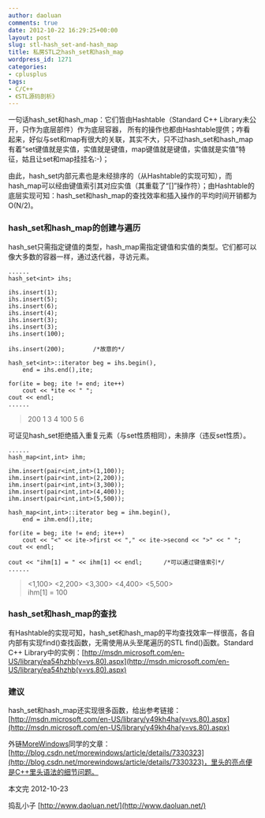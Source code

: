 ```yaml
---
author: daoluan
comments: true
date: 2012-10-22 16:29:25+00:00
layout: post
slug: stl-hash_set-and-hash_map
title: 私房STL之hash_set和hash_map
wordpress_id: 1271
categories:
- cplusplus
tags:
- C/C++
- 《STL源码剖析》
---
```


一句话hash_set和hash_map：它们皆由Hashtable（Standard C++ Library未公开，只作为底层部件）作为底层容器， 所有的操作也都由Hashtable提供；咋看起来，好似与set和map有很大的关联，其实不大，只不过hash_set和hash_map有着“set键值就是实值，实值就是键值，map键值就是键值，实值就是实值”特征，姑且让set和map挂挂名:-)；

由此，hash_set内部元素也是未经排序的（从Hashtable的实现可知），而hash_map可以经由键值索引其对应实值（其重载了“[]”操作符）；由Hashtable的底层实现可知：hash_set和hash_map的查找效率和插入操作的平均时间开销都为O(N/2)。

<!-- more -->


### hash_set和hash_map的创建与遍历


hash_set只需指定键值的类型，hash_map需指定键值和实值的类型。它们都可以像大多数的容器一样，通过迭代器，寻访元素。


    ......
    hash_set<int> ihs;

    ihs.insert(1);
    ihs.insert(5);
    ihs.insert(6);
    ihs.insert(4);
    ihs.insert(3);
    ihs.insert(3);
    ihs.insert(100);

    ihs.insert(200);		/*故意的*/

    hash_set<int>::iterator beg = ihs.begin(),
    	end = ihs.end(),ite;

    for(ite = beg; ite != end; ite++)
    	cout << *ite << " ";
    cout << endl;
    ......




<blockquote>200 1 3 4 100 5 6</blockquote>


可证见hash_set拒绝插入重复元素（与set性质相同），未排序（违反set性质）。


    ......
    hash_map<int,int> ihm;

    ihm.insert(pair<int,int>(1,100));
    ihm.insert(pair<int,int>(2,200));
    ihm.insert(pair<int,int>(3,300));
    ihm.insert(pair<int,int>(4,400));
    ihm.insert(pair<int,int>(5,500));

    hash_map<int,int>::iterator beg = ihm.begin(),
    	end = ihm.end(),ite;

    for(ite = beg; ite != end; ite++)
    	cout << "<" << ite->first << "," << ite->second << ">" << " ";
    cout << endl;

    cout << "ihm[1] = " << ihm[1] << endl;		/*可以通过键值索引*/
    ......




<blockquote><p>&lt;1,100&gt; &lt;2,200&gt; &lt;3,300&gt; &lt;4,400&gt; &lt;5,500&gt;<br>
ihm[1] = 100</p></blockquote>




### hash_set和hash_map的查找


有Hashtable的实现可知，hash_set和hash_map的平均查找效率一样很高，各自内部有实现find()查找函数，无需使用从头至尾遍历的STL <algorithm>find()函数。Standard C++ Library中的实例：[http://msdn.microsoft.com/en-US/library/ea54hzhb(v=vs.80).aspx](http://msdn.microsoft.com/en-US/library/ea54hzhb(v=vs.80).aspx)


### 建议


hash_set和hash_map还实现很多函数，给出参考链接：[http://msdn.microsoft.com/en-US/library/y49kh4ha(v=vs.80).aspx](http://msdn.microsoft.com/en-US/library/y49kh4ha(v=vs.80).aspx)

外链[MoreWindows](http://blog.csdn.net/morewindows/)同学的文章：[http://blog.csdn.net/morewindows/article/details/7330323](http://blog.csdn.net/morewindows/article/details/7330323)，里头的亮点便是C++里头语法的细节问题。

本文完 2012-10-23

捣乱小子 [http://www.daoluan.net/](http://www.daoluan.net/)
